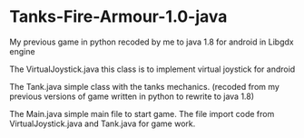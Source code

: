 # Tanks-Fire-Armour-1.0-java
My previous game in python recoded by me to java 1.8 for android in Libgdx engine


The VirtualJoystick.java
this class is to implement virtual joystick for android


The Tank.java
simple class with the tanks mechanics. (recoded from my previous versions of game written in python to rewrite to java 1.8)


The Main.java
simple main file to start game. The file import code from VirtualJoystick.java and Tank.java for game work.
